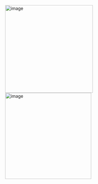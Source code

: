 <img width="283" alt="image" src="https://user-images.githubusercontent.com/117038006/218245917-b8f5f276-cf1c-4a26-a145-a13ab423e16d.png">
<img width="278" alt="image" src="https://user-images.githubusercontent.com/117038006/218245919-89de5d19-7c38-4bb1-a546-025fa6f40b68.png">
